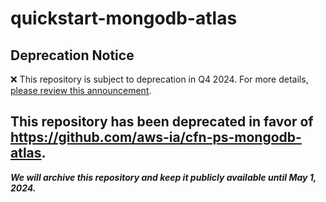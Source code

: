 # quickstart-mongodb-atlas 
## Deprecation Notice

:x: This repository is subject to deprecation in Q4 2024. For more details, [please review this announcement](https://github.com/aws-ia/.announcements/issues/1). 

## This repository has been deprecated in favor of https://github.com/aws-ia/cfn-ps-mongodb-atlas. 
***We will archive this repository and keep it publicly available until May 1, 2024.***
